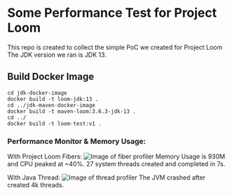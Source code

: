 # Some Performance Test for Project Loom
This repo is created to collect the simple PoC we created for Project Loom
The JDK version we ran is JDK 13.

## Build Docker Image
```
cd jdk-docker-image
docker build -t loom-jdk:13 .
cd ../jdk-maven-docker-image
docker build -t maven-loom:3.6.3-jdk-13 .
cd ../
docker build -t loom-test:v1 .
```
### Performance Monitor & Memory Usage:

With Project Loom Fibers:
![Image of fiber profiler](https://raw.githubusercontent.com/jiuntian/project-loom-example/fix/readme-image/img/Screenshot%202020-10-01%20at%202.38.08%20PM.png)
Memory Usage is 930M and CPU peaked at ~40%. 27 system threads created and completed in 7s.

With Java Thread:
![Image of thread profiler](https://raw.githubusercontent.com/jiuntian/project-loom-example/fix/readme-image/img/Screenshot%202020-10-01%20at%202.42.34%20PM.png)
The JVM crashed after created 4k threads.
